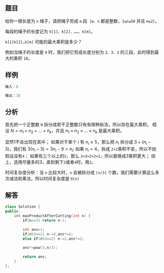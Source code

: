 ## 题目
给你一根长度为 `n` 绳子，请把绳子剪成 `m` 段（`m、n` 都是整数，`2≤n≤58` 并且 `m≥2`）。

每段的绳子的长度记为 `k[1]、k[2]、……、k[m]`。

`k[1]k[2]…k[m]` 可能的最大乘积是多少？

例如当绳子的长度是 `8` 时，我们把它剪成长度分别为 `2、3、3` 的三段，此时得到最大的乘积 `18`。

## 样例
```c++
输入：8

输出：18
```

## 分析
首先把一个正整数 `N` 拆分成若干正整数只有有限种拆法，所以存在最大乘积。
假设 $N=n_1+n_2+…+n_k$，并且 $n_1×n_2×…×n_k$ 是最大乘积。

显然1不会出现在其中；
如果对于某个 i 有 $n_i≥5$，那么把 $n_i$ 拆分成 $3+(n_i−3)$，我们有 $3(n_i−3)=3n_i−9>n_i$;
如果 $n_i=4$，拆成 `2+2`乘积不变，所以不妨假设没有`4`；
如果有三个以上的`2`，那么 `3×3>2×2×2`，所以替换成3乘积更大；
综上，选用尽量多的3，直到剩下`2`或者`4`时，用`2`。

时间复杂度分析：当 `n` 比较大时，`n` 会被拆分成 `⌈n/3⌉` 个数，我们需要计算这么多次减法和乘法，所以时间复杂度是 `O(n)`

## 解答
```c++
class Solution {
public:
    int maxProductAfterCutting(int n) {
        if(n<=3) return n-1;
        
        int ans=1;
        if(n%3==1) n-=4,ans*=4;
        else if(n%3==2) n-=2,ans*=2;
        
        ans*=pow(3,n/3);
        
        return ans;
    }
};
```